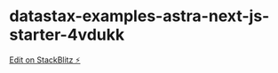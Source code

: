 # datastax-examples-astra-next-js-starter-4vdukk

[Edit on StackBlitz ⚡️](https://stackblitz.com/edit/datastax-examples-astra-next-js-starter-4vdukk)